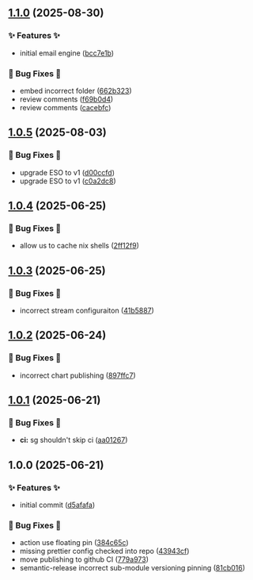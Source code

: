 ## [1.1.0](https://github.com/AtomiCloud/alcohol.zinc/compare/v1.0.5...v1.1.0) (2025-08-30)


### ✨ Features ✨

* initial email engine ([bcc7e1b](https://github.com/AtomiCloud/alcohol.zinc/commit/bcc7e1bbbfbcc9520e9b29c8ec2a344343ce5cca))


### 🐛 Bug Fixes 🐛

* embed incorrect folder ([662b323](https://github.com/AtomiCloud/alcohol.zinc/commit/662b3239f8ef23aaa90c24c51aed3644960c861f))
* review comments ([f69b0d4](https://github.com/AtomiCloud/alcohol.zinc/commit/f69b0d411c7d6aab66adb2d4f4be5aae6f952ece))
* review comments ([cacebfc](https://github.com/AtomiCloud/alcohol.zinc/commit/cacebfce10bd7a7cd49649659d6d8cbe08be6bcd))

## [1.0.5](https://github.com/AtomiCloud/alcohol.zinc/compare/v1.0.4...v1.0.5) (2025-08-03)


### 🐛 Bug Fixes 🐛

* upgrade ESO to v1 ([d00ccfd](https://github.com/AtomiCloud/alcohol.zinc/commit/d00ccfd748eb7d664bb977c539b29338c76fe23e))
* upgrade ESO to v1 ([c0a2dc8](https://github.com/AtomiCloud/alcohol.zinc/commit/c0a2dc8ba824184b20019d10b600216181374969))

## [1.0.4](https://github.com/AtomiCloud/alcohol.zinc/compare/v1.0.3...v1.0.4) (2025-06-25)


### 🐛 Bug Fixes 🐛

* allow us to cache nix shells ([2ff12f9](https://github.com/AtomiCloud/alcohol.zinc/commit/2ff12f9d7e7fc08974090de064228b25ee2d574f))

## [1.0.3](https://github.com/AtomiCloud/alcohol.zinc/compare/v1.0.2...v1.0.3) (2025-06-25)


### 🐛 Bug Fixes 🐛

* incorrect stream configuraiton ([41b5887](https://github.com/AtomiCloud/alcohol.zinc/commit/41b58876a702d99e0da9c46ec1dfb8b959900a2a))

## [1.0.2](https://github.com/AtomiCloud/alcohol.zinc/compare/v1.0.1...v1.0.2) (2025-06-24)


### 🐛 Bug Fixes 🐛

* incorrect chart publishing ([897ffc7](https://github.com/AtomiCloud/alcohol.zinc/commit/897ffc7364a9e28d7fc2be5410bef72c0b6caf5e))

## [1.0.1](https://github.com/AtomiCloud/alcohol.zinc/compare/v1.0.0...v1.0.1) (2025-06-21)


### 🐛 Bug Fixes 🐛

* **ci:** sg shouldn't skip ci ([aa01267](https://github.com/AtomiCloud/alcohol.zinc/commit/aa012673d7309f9e8111870f73ef61471c0379ef))

## 1.0.0 (2025-06-21)


### ✨ Features ✨

* initial commit ([d5afafa](https://github.com/AtomiCloud/alcohol.zinc/commit/d5afafad4bcc2c0d29caeb28facc8f19f1893781))


### 🐛 Bug Fixes 🐛

* action use floating pin ([384c65c](https://github.com/AtomiCloud/alcohol.zinc/commit/384c65c9e2b2bdd1f4867e7fc949b38bd9873f30))
* missing prettier config checked into repo ([43943cf](https://github.com/AtomiCloud/alcohol.zinc/commit/43943cf5b093ef8160dd875b65a2eaf3432d6205))
* move publishing to github CI ([779a973](https://github.com/AtomiCloud/alcohol.zinc/commit/779a973c4722b0432ce03beb872478dbd8054d58))
* semantic-release incorrect sub-module versioning pinning ([81cb016](https://github.com/AtomiCloud/alcohol.zinc/commit/81cb016d2b10b9c22427ba56dc67d6c1c37e1771))
